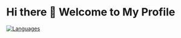# Hi there 👋 Welcome to My Profile

[![Languages](https://github-readme-stats.vercel.app/api/top-langs/?username=pktkh35&layout=compact&langs_count=100&hide_border=true&custom_title=Languages&bg_color=f5f5f5)](https://github.com/pktkh35)
<!--
**pktkh35/pktkh35** is a ✨ _special_ ✨ repository because its `README.md` (this file) appears on your GitHub profile.

Here are some ideas to get you started:

- 🔭 I’m currently working on ...
- 🌱 I’m currently learning ...
- 👯 I’m looking to collaborate on ...
- 🤔 I’m looking for help with ...
- 💬 Ask me about ...
- 📫 How to reach me: ...
- 😄 Pronouns: ...
- ⚡ Fun fact: ...
-->
